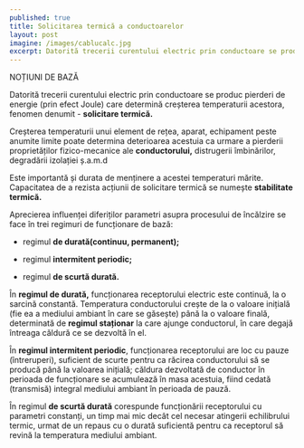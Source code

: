 ```yaml
---
published: true
title: Solicitarea termică a conductoarelor
layout: post
imagine: /images/cablucalc.jpg
excerpt: Datorită trecerii curentului electric prin conductoare se produc pierderi de energie (prin efect Joule) care determină creșterea temperaturii acestora, fenomen denumit - solicitare termică.
---
```



NOȚIUNI DE BAZĂ

Datorită trecerii curentului electric prin conductoare se produc pierderi de energie (prin efect Joule) care determină creșterea temperaturii acestora, fenomen denumit - **solicitare termică.**

Creșterea temperaturii unui element de rețea, aparat, echipament peste anumite limite poate determina deterioarea acestuia ca urmare a pierderii proprietăților fizico-mecanice ale **conductorului,** distrugerii îmbinărilor, degradării izolației ș.a.m.d

Este importantă și durata de menținere a acestei temperaturi mărite. Capacitatea de a rezista acțiunii de solicitare termică se numește **stabilitate termică.**

Aprecierea influenței diferiților parametri asupra procesului de încălzire se face în trei regimuri de funcționare de bază:

- regimul **de durată(continuu, permanent);**

- regimul **intermitent periodic;**

- regimul **de scurtă durată.**

În **regimul de durată,** funcționarea receptorului electric este continuă, la o sarcină constantă. Temperatura conductorului crește de la o valoare inițială (fie ea a mediului ambiant în care se găsește) până la o valoare finală, determinată de **regimul staționar** la care ajunge conductorul, în care degajă întreaga căldură ce se dezvoltă în el.

În **regimul intermitent periodic**, funcționarea receptorului are loc cu pauze (întreruperi), suficient de scurte pentru ca răcirea conductorului să se producă până la valoarea inițială; căldura dezvoltată de conductor în perioada de funcționare se acumulează în masa acestuia, fiind cedată (transmisă) integral mediului ambiant în perioada de pauză.

În regimul **de scurtă durată** corespunde funcționării receptorului cu parametri constanți, un timp mai mic decât cel necesar atingerii echilibrului termic, urmat de un repaus cu o durată suficientă pentru ca receptorul să revină la temperatura mediului ambiant.